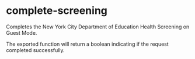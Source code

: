 # complete-screening
Completes the New York City Department of Education Health Screening on Guest Mode.

The exported function will return a boolean indicating if the request completed successfully.
